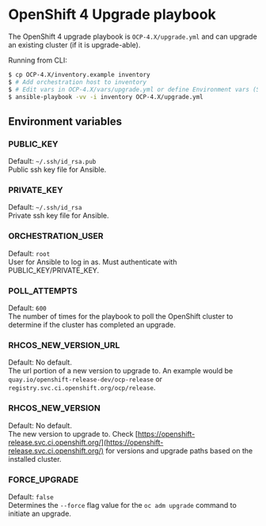 # OpenShift 4 Upgrade playbook

The OpenShift 4 upgrade playbook is `OCP-4.X/upgrade.yml` and can upgrade an existing cluster (if it is upgrade-able).

Running from CLI:

```sh
$ cp OCP-4.X/inventory.example inventory
$ # Add orchestration host to inventory
$ # Edit vars in OCP-4.X/vars/upgrade.yml or define Environment vars (See below)
$ ansible-playbook -vv -i inventory OCP-4.X/upgrade.yml
```

## Environment variables

### PUBLIC_KEY
Default: `~/.ssh/id_rsa.pub`  
Public ssh key file for Ansible.

### PRIVATE_KEY
Default: `~/.ssh/id_rsa`  
Private ssh key file for Ansible.

### ORCHESTRATION_USER
Default: `root`  
User for Ansible to log in as. Must authenticate with PUBLIC_KEY/PRIVATE_KEY.

### POLL_ATTEMPTS
Default: `600`  
The number of times for the playbook to poll the OpenShift cluster to determine if the cluster has completed an upgrade.

### RHCOS_NEW_VERSION_URL
Default: No default.  
The url portion of a new version to upgrade to. An example would be `quay.io/openshift-release-dev/ocp-release` or `registry.svc.ci.openshift.org/ocp/release`.

### RHCOS_NEW_VERSION
Default: No default.  
The new version to upgrade to. Check [https://openshift-release.svc.ci.openshift.org/](https://openshift-release.svc.ci.openshift.org/) for versions and upgrade paths based on the installed cluster.

### FORCE_UPGRADE
Default: `false`  
Determines the `--force` flag value for the `oc adm upgrade` command to initiate an upgrade.
